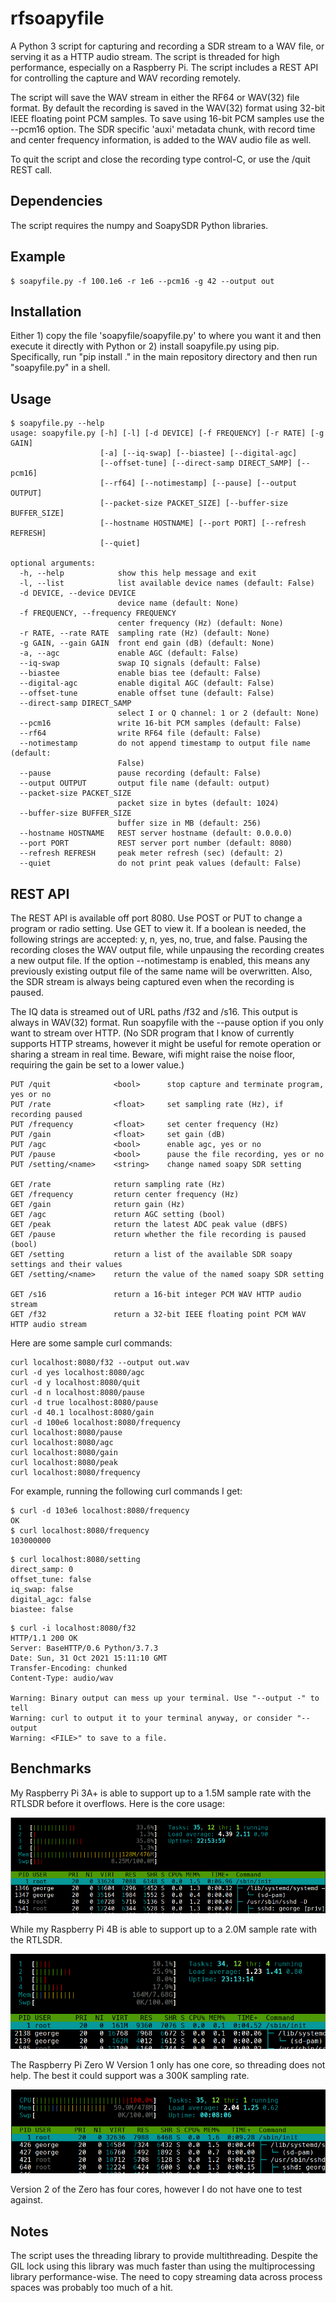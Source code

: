 

# rfsoapyfile

A Python 3 script for capturing and recording a SDR stream to a WAV file, or serving it as a HTTP audio stream.
The script is threaded for high performance, especially
on a Raspberry Pi.  The script includes a REST API
for controlling the capture and WAV recording remotely.

The script will save the WAV stream in either the RF64 or WAV(32) file format.
By default the recording is saved in the WAV(32) format using 32-bit IEEE floating point PCM samples.
To save using 16-bit PCM samples use the --pcm16 option.
The SDR specific 'auxi' 
metadata chunk, with record time and center frequency information, is added to the WAV audio file as well.

To quit the script and close the recording type control-C, or use the /quit REST call.


## Dependencies

The script requires the numpy and SoapySDR Python libraries.

## Example

```
$ soapyfile.py -f 100.1e6 -r 1e6 --pcm16 -g 42 --output out
```

## Installation

Either 1) copy the file 'soapyfile/soapyfile.py' to where you want it
and then execute it directly with Python or 2)
install soapyfile.py using pip.  Specifically, run "pip install ." in the main 
repository directory and then run "soapyfile.py" in a shell.


## Usage


```
$ soapyfile.py --help
usage: soapyfile.py [-h] [-l] [-d DEVICE] [-f FREQUENCY] [-r RATE] [-g GAIN]
                    [-a] [--iq-swap] [--biastee] [--digital-agc]
                    [--offset-tune] [--direct-samp DIRECT_SAMP] [--pcm16]
                    [--rf64] [--notimestamp] [--pause] [--output OUTPUT]
                    [--packet-size PACKET_SIZE] [--buffer-size BUFFER_SIZE]
                    [--hostname HOSTNAME] [--port PORT] [--refresh REFRESH]
                    [--quiet]

optional arguments:
  -h, --help            show this help message and exit
  -l, --list            list available device names (default: False)
  -d DEVICE, --device DEVICE
                        device name (default: None)
  -f FREQUENCY, --frequency FREQUENCY
                        center frequency (Hz) (default: None)
  -r RATE, --rate RATE  sampling rate (Hz) (default: None)
  -g GAIN, --gain GAIN  front end gain (dB) (default: None)
  -a, --agc             enable AGC (default: False)
  --iq-swap             swap IQ signals (default: False)
  --biastee             enable bias tee (default: False)
  --digital-agc         enable digital AGC (default: False)
  --offset-tune         enable offset tune (default: False)
  --direct-samp DIRECT_SAMP
                        select I or Q channel: 1 or 2 (default: None)
  --pcm16               write 16-bit PCM samples (default: False)
  --rf64                write RF64 file (default: False)
  --notimestamp         do not append timestamp to output file name (default:
                        False)
  --pause               pause recording (default: False)
  --output OUTPUT       output file name (default: output)
  --packet-size PACKET_SIZE
                        packet size in bytes (default: 1024)
  --buffer-size BUFFER_SIZE
                        buffer size in MB (default: 256)
  --hostname HOSTNAME   REST server hostname (default: 0.0.0.0)
  --port PORT           REST server port number (default: 8080)
  --refresh REFRESH     peak meter refresh (sec) (default: 2)
  --quiet               do not print peak values (default: False)
```


## REST API

The REST API is available off port 8080.  Use POST or PUT to change
a program or radio setting.  Use GET to view it.  If a boolean is needed, the following
strings are accepted: y, n, yes, no, true, and false.  Pausing the recording closes the WAV output file, while unpausing the recording creates
a new output file.   If the option --notimestamp is enabled, this means any previously existing
output file of the same name will be overwritten.
Also, the SDR stream is always being captured even when the recording is paused.

The IQ data is streamed out of URL paths /f32 and /s16.
This output is always in WAV(32) format.  Run soapyfile with the --pause option if
you only want to stream over HTTP.  (No SDR program that I know of currently supports HTTP streams,
however it might be useful for remote operation or sharing a stream in real time.  Beware, wifi might raise
the noise floor, requiring the gain be set to a lower value.)


```
PUT /quit              <bool>      stop capture and terminate program, yes or no
PUT /rate              <float>     set sampling rate (Hz), if recording paused
PUT /frequency         <float>     set center frequency (Hz)
PUT /gain              <float>     set gain (dB)
PUT /agc               <bool>      enable agc, yes or no
PUT /pause             <bool>      pause the file recording, yes or no
PUT /setting/<name>    <string>    change named soapy SDR setting

GET /rate              return sampling rate (Hz)
GET /frequency         return center frequency (Hz)
GET /gain              return gain (Hz)
GET /agc               return AGC setting (bool)
GET /peak              return the latest ADC peak value (dBFS)
GET /pause             return whether the file recording is paused (bool)
GET /setting           return a list of the available SDR soapy settings and their values
GET /setting/<name>    return the value of the named soapy SDR setting

GET /s16               return a 16-bit integer PCM WAV HTTP audio stream
GET /f32               return a 32-bit IEEE floating point PCM WAV HTTP audio stream
```

Here are some sample curl commands:

```
curl localhost:8080/f32 --output out.wav
curl -d yes localhost:8080/agc
curl -d y localhost:8080/quit
curl -d n localhost:8080/pause
curl -d true localhost:8080/pause
curl -d 40.1 localhost:8080/gain
curl -d 100e6 localhost:8080/frequency
curl localhost:8080/pause
curl localhost:8080/agc
curl localhost:8080/gain
curl localhost:8080/peak
curl localhost:8080/frequency
```

For example, running the following curl commands I get:

```
$ curl -d 103e6 localhost:8080/frequency
OK
$ curl localhost:8080/frequency
103000000
```

```
$ curl localhost:8080/setting
direct_samp: 0
offset_tune: false
iq_swap: false
digital_agc: false
biastee: false
```

```
$ curl -i localhost:8080/f32 
HTTP/1.1 200 OK
Server: BaseHTTP/0.6 Python/3.7.3
Date: Sun, 31 Oct 2021 15:11:10 GMT
Transfer-Encoding: chunked
Content-Type: audio/wav

Warning: Binary output can mess up your terminal. Use "--output -" to tell 
Warning: curl to output it to your terminal anyway, or consider "--output 
Warning: <FILE>" to save to a file.
```

## Benchmarks

My Raspberry Pi 3A+ is able to support up to a 1.5M sample rate with the RTLSDR before it overflows.  Here is the core usage:

![htop command](res/pi3aplus.png)

While my Raspberry Pi 4B is able to support up to a 2.0M sample rate with the RTLSDR.

![htop command](res/pi4b.png)

The Raspberry Pi Zero W Version 1 only has one core, so threading does not help. The best
it could support was a 300K sampling rate.

![htop command](res/pizero1.png)

Version 2 of the Zero has four cores, however I do not have one to test against.

## Notes

The script uses the threading library to provide multithreading.  Despite the GIL lock
using this library was much faster than using the multiprocessing library performance-wise.
The need to copy streaming data across process spaces was probably too much of a hit.


